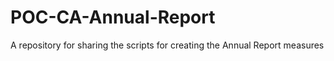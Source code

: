 # POC-CA-Annual-Report
A repository for sharing the scripts for creating the Annual Report measures
